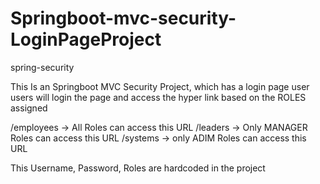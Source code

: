 # Springboot-mvc-security-LoginPageProject
spring-security

This Is an Springboot MVC Security Project, which has a login page user 
users will login the page and access the hyper link based on the ROLES assigned

/employees -> All Roles can access this URL
/leaders -> Only MANAGER Roles can access this URL
/systems -> only ADIM Roles can access this URL

This Username, Password, Roles are hardcoded in the project
